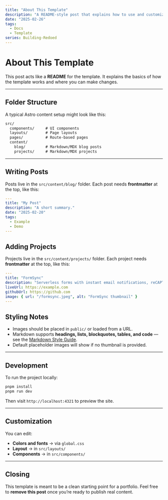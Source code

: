```yaml
---
title: "About This Template"
description: "A README-style post that explains how to use and customize the blog template."
date: "2025-02-26"
tags:
  - Docs
  - Template
series: Building-Redoed
---
```


# About This Template

This post acts like a **README** for the template. It explains the basics of how the template works and where you can make changes.

---

## Folder Structure

A typical Astro content setup might look like this:

```txt
src/
  components/     # UI components
  layouts/        # Page layouts
  pages/          # Route-based pages
  content/
    blog/         # Markdown/MDX blog posts
    projects/     # Markdown/MDX projects
```

---

## Writing Posts

Posts live in the `src/content/blog/` folder.
Each post needs **frontmatter** at the top, like this:

```yaml
---
title: "My Post"
description: "A short summary."
date: "2025-02-20"
tags:
  - Example
  - Demo
---
```

## Adding Projects

Projects live in the `src/content/projects/` folder.
Each project needs **frontmatter** at the top, like this:

```yaml
---
title: "FormSync"
description: "Serverless forms with instant email notifications, reCAPTCHA, and zero backend. Just drop in a <form>."
liveUrl: https://example.com
githubUrl: https://github.com
image: { url: "/formsync.jpeg", alt: "FormSync thumbnail" }
---
```

## Styling Notes

- Images should be placed in `public/` or loaded from a URL.
- Markdown supports **headings, lists, blockquotes, tables, and code** — see the [Markdown Style Guide](/blog/markdown-style-guide).
- Default placeholder images will show if no thumbnail is provided.

---

## Development

To run the project locally:

```bash
pnpm install
pnpm run dev
```

Then visit `http://localhost:4321` to preview the site.

---

## Customization

You can edit:

- **Colors and fonts** → via `global.css`
- **Layout** → in `src/layouts/`
- **Components** → in `src/components/`

---

## Closing

This template is meant to be a clean starting point for a portfolio.
Feel free to **remove this post** once you’re ready to publish real content.
